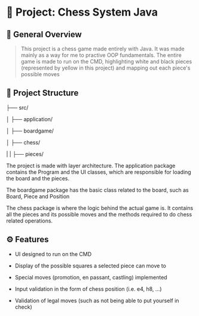 # 📘 Project: Chess System Java

## 📖 General Overview
> This project is a chess game made entirely with Java. It was made mainly as a way for me to practive OOP fundamentals.
> The entire game is made to run on the CMD, highlighting white and black pieces (represented by yellow in this project) and mapping out each piece's possible moves

## 📁 Project Structure

├── src/

│   ├── application/

│   ├── boardgame/

│   ├── chess/

|   |   ├── pieces/

The project is made with layer architecture. The application package contains the Program and the UI classes, which are responsible for loading the board and the pieces.

The boardgame package has the basic class related to the board, such as Board, Piece and Position

The chess package is where the logic behind the actual game is. It contains all the pieces and its possible moves and the methods required to do chess related operations.

## ⚙️ Features
* UI designed to run on the CMD

* Display of the possible squares a selected piece can move to

* Special moves (promotion, en passant, castling) implemented

* Input validation in the form of chess position (i.e. e4, h8, ...)

* Validation of legal moves (such as not being able to put yourself in check)

